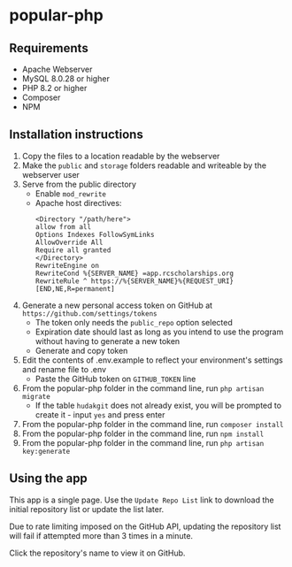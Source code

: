 # popular-php

## Requirements
- Apache Webserver
- MySQL 8.0.28 or higher
- PHP 8.2 or higher
- Composer
- NPM

## Installation instructions
1. Copy the files to a location readable by the webserver
2. Make the `public` and `storage` folders readable and writeable by the webserver user
3. Serve from the public directory
    - Enable `mod_rewrite`
    - Apache host directives:
        ```
        <Directory "/path/here">
        allow from all
        Options Indexes FollowSymLinks
        AllowOverride All
        Require all granted
        </Directory>
        RewriteEngine on
        RewriteCond %{SERVER_NAME} =app.rcscholarships.org
        RewriteRule ^ https://%{SERVER_NAME}%{REQUEST_URI} [END,NE,R=permanent]
        ```
4. Generate a new personal access token on GitHub at `https://github.com/settings/tokens`
    - The token only needs the `public_repo` option selected
    - Expiration date should last as long as you intend to use the program without having to generate a new token
    - Generate and copy token
5. Edit the contents of .env.example to reflect your environment's settings and rename file to .env
    - Paste the GitHub token on `GITHUB_TOKEN` line
6. From the popular-php folder in the command line, run `php artisan migrate`
    - If the table `hudakgit` does not already exist, you will be prompted to create it - input `yes` and press enter
7. From the popular-php folder in the command line, run `composer install`
8. From the popular-php folder in the command line, run `npm install`
9. From the popular-php folder in the command line, run `php artisan key:generate`

## Using the app
This app is a single page. Use the `Update Repo List` link to download the initial repository list or update the list later.

Due to rate limiting imposed on the GitHub API, updating the repository list will fail if attempted more than 3 times in a minute.

Click the repository's name to view it on GitHub.